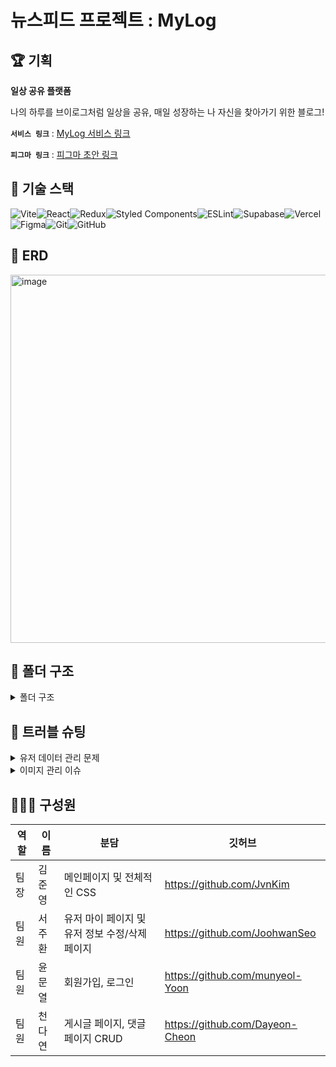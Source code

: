 # 뉴스피드 프로젝트 : MyLog

## 🏆 기획

**일상 공유 플랫폼**

나의 하루를 브이로그처럼 일상을 공유, 매일 성장하는 나 자신을 찾아가기 위한 블로그!

**`서비스 링크`** : [MyLog 서비스 링크](https://my-log-one.vercel.app/)

**`피그마 링크`** : [피그마 초안 링크](https://www.figma.com/design/hkMDJN7Q3YyZA6LZ7ryMb5/B8-TEAM?node-id=0-1&t=X8gfbZkxEIkUTb3s-1)

## 🍳 기술 스택

![Vite](https://img.shields.io/badge/vite-%23646CFF.svg?style=for-the-badge&logo=vite&logoColor=white)![React](https://img.shields.io/badge/react-%2320232a.svg?style=for-the-badge&logo=react&logoColor=%2361DAFB)![Redux](https://img.shields.io/badge/redux-%23593d88.svg?style=for-the-badge&logo=redux&logoColor=white)![Styled Components](https://img.shields.io/badge/styled--components-DB7093?style=for-the-badge&logo=styled-components&logoColor=white)![ESLint](https://img.shields.io/badge/ESLint-4B3263?style=for-the-badge&logo=eslint&logoColor=white)![Supabase](https://img.shields.io/badge/Supabase-3ECF8E?style=for-the-badge&logo=supabase&logoColor=white)![Vercel](https://img.shields.io/badge/vercel-%23000000.svg?style=for-the-badge&logo=vercel&logoColor=white)![Figma](https://img.shields.io/badge/figma-%23F24E1E.svg?style=for-the-badge&logo=figma&logoColor=white)![Git](https://img.shields.io/badge/git-%23F05033.svg?style=for-the-badge&logo=git&logoColor=white)![GitHub](https://img.shields.io/badge/github-%23121011.svg?style=for-the-badge&logo=github&logoColor=white)

## 📘 ERD

<img width="589" alt="image" src="https://github.com/Ileriayo/markdown-badges/assets/50113066/d3fd2763-43d7-4da6-b107-463f8ccec447">

## 📂 폴더 구조

<details>
<summary>폴더 구조</summary>
<br>

```

📦 MyLog
├── 📜 README.md
├── 📜 index.html
├── 📜 package.json
├── 📂 public
│   └── 📜 vite.svg
├── 📂 src
│   ├── 📜 App.jsx
│   ├── 📂 api
│   │   └── 📜 authApi.js
│   ├── 📂 assets
│   │   ├── 📜 MyLogLogo_1.svg
│   │   ├── 📜 MyLogLogo_blue_bold.png
│   │   └── 📜 No_image_available.png
│   ├── 📂 components
│   │   ├── 📂 AuthStatus
│   │   │   └── 📜 AuthStatus.jsx
│   │   ├── 📂 Common
│   │   │   ├── 📜 Button.jsx
│   │   │   ├── 📜 Input.jsx
│   │   │   └── 📜 LoadingBar.jsx
│   │   ├── 📂 DetailPage
│   │   │   ├── 📜 ArticleDisplay.jsx
│   │   │   ├── 📜 CommentDisplay.jsx
│   │   │   └── 📜 CommentInput.jsx
│   │   ├── 📂 LoginComponents
│   │   │   ├── 📜 LoginForm.jsx
│   │   │   └── 📜 SocialSection.jsx
│   │   ├── 📂 MainPage
│   │   │   ├── 📜 Articles.jsx
│   │   │   ├── 📜 Header.jsx
│   │   │   └── 📜 Search.jsx
│   │   ├── 📂 MyPage
│   │   │   └── 📜 UserProfile.jsx
│   │   ├── 📂 RegisterComponents
│   │   │   └── 📜 RegisterForm.jsx
│   │   └── 📂 SubmitPage
│   │       ├── 📜 ArticleCreateForm.jsx
│   │       └── 📜 ArticleUpdateForm.jsx
│   ├── 📂 hooks
│   │   └── 📜 useInput.jsx
│   ├── 📂 icons
│   │   ├── 📜 DiscordIcon.jsx
│   │   ├── 📜 GithubIcon.jsx
│   │   ├── 📜 GoogleIcon.jsx
│   │   ├── 📜 KaKaoIcon.jsx
│   │   └── 📜 SlackIcon.jsx
│   ├── 📜 main.jsx
│   ├── 📂 pages
│   │   ├── 📂 DetailPage
│   │   │   └── 📜 DetailPage.jsx
│   │   ├── 📂 EditProfilePage
│   │   │   └── 📜 EditProfile.jsx
│   │   ├── 📂 ErrorPage
│   │   │   └── 📜 NotFoundPage.jsx
│   │   ├── 📂 LoadingPage
│   │   │   └── 📜 LoadingPage.jsx
│   │   ├── 📂 LoginPage
│   │   │   └── 📜 LoginPage.jsx
│   │   ├── 📂 MainPage
│   │   │   └── 📜 MainPage.jsx
│   │   ├── 📂 MyPage
│   │   │   └── 📜 MyPage.jsx
│   │   ├── 📂 RegisterPage
│   │   │   └── 📜 RegisterPage.jsx
│   │   └── 📂 SubmitPage
│   │       ├── 📜 ArticleCreatePage.jsx
│   │       └── 📜 ArticleUpdatePage.jsx
│   ├── 📂 redux
│   │   ├── 📂 slices
│   │   │   ├── 📜 authSlice.js
│   │   │   └── 📜 userProfileSlice.js
│   │   └── 📜 store.js
│   ├── 📂 shared
│   │   └── 📜 Router.jsx
│   ├── 📂 styles
│   │   ├── 📂 Common
│   │   │   ├── 📜 ButtonStyle.js
│   │   │   ├── 📜 InputStyle.js
│   │   │   └── 📜 LoadingBarStyle.js
│   │   ├── 📂 Detail
│   │   │   ├── 📜 CommentDisplayStyle.js
│   │   │   ├── 📜 CommentStyle.js
│   │   │   ├── 📜 DetailEditStyle.js
│   │   │   └── 📜 DetailStyle.js
│   │   ├── 📂 ErrorPage
│   │   │   └── 📜 NotFoundPageStyle.js
│   │   ├── 📂 GlobalStyle
│   │   │   ├── 📜 AppStyle.js
│   │   │   ├── 📜 GlobalStyle.js
│   │   │   └── 📜 Theme.js
│   │   ├── 📂 LoginComponents
│   │   │   ├── 📜 LoginStyle.js
│   │   │   └── 📜 SocialLoginStyle.js
│   │   ├── 📂 MainPage
│   │   │   ├── 📜 HeaderStyle.js
│   │   │   └── 📜 MainStyle.js
│   │   ├── 📂 ProfilePage
│   │   │   ├── 📜 ProfileEditPageStyle.js
│   │   │   └── 📜 ProfilePageStyle.js
│   │   ├── 📂 Register
│   │   │   └── 📜 RegisterStyle.js
│   │   └── 📂 WriteStyle
│   │       └── 📜 WriteStyle.js
│   ├── 📂 supabase
│   │   └── 📜 supabase.js
│   └── 📂 utils
│       ├── 📂 common
│       │   └── 📜 scrollToTop.js
│       └── 📂 validators
│           ├── 📜 index.js
│           ├── 📜 validateCheckDuplicate.js
│           ├── 📜 validateDateFormat.js
│           ├── 📜 validateEmailFormat.js
│           ├── 📜 validateLength.js
│           ├── 📜 validateNameLength.js
│           ├── 📜 validatePasswordFormat.js
│           └── 📜 validatePasswordMatch.js
├── 📜 vite.config.js
└── 📜 yarn.lock

```

</details>

## 🧨 트러블 슈팅

<details>
<summary>유저 데이터 관리 문제</summary>
<br>

**`문제`** 유저 데이터 관리 문제
**`해결`** supabase 는 authenticate 의 user 의 저장소를 손쉽게 만들어주어 관리할 수 있게 해줌. 하지만 따로 유저 테이블을 만들어 관리가 필요했음. -> 관계를 설정하고 옵션을 CASCADE 로 설정해 유저가 탈퇴한다면 해당 유저가 만든 게시글과 댓글을 삭제하고 싶었음.
두가지 저장소에 대한 관리를 모두 진행하였고 이에 따라 유저가 소셜로그인을 했는지 로컬로그인을 했는지에 관한 데이터 불일치 문제가 발생함.

`step1` 소셜로그인이 발생했을때 유저테이블의 컬럼을 업데이트 하는 방식

- `failed` : 소셜로그인 진행시 페이지가 리다이렉트 되기 때문에 이 방법으로 진행하기 어려웠음

`step2` 로딩 페이지를 만듦. 소셜로그인이 진행된 후 리다이렉트를 로딩 페이지로 주어 이때 로그인 정보를 업데이트

- `solve` : 데이터를 일치시켰고, 이에 따라 유저정보를 더욱 정확히 파악할 수 있었음, 추후 토큰 블랙리스트를 통한 관리나 세션 관리도 가능해짐

</details>

<details>
<summary>이미지 관리 이슈</summary>
<br>

**`문제`**DB 이미지 url 호출, 관리 이슈
**`해결`**
`step1` supabase /storage/ bucket에 프로젝트에 사용되는 모든이미지 url을 따로 저장, 관리를 해준다

- `failed` 프로필의 이미지를 등록하는 과정에서 이미지를 제외한 나머지 정보는 문제없이 db에저장이 됐지만 프로필을 등록하는 경로에서 사용법이 익숙치 않아 그에 대한 문제가 있었고 등록 했음에도 화면에 표출이 안 되어 그에 대한 문제도 있었다. 같은 이유로 저장된 이미지 주소를 수정 했을 때도 문제가 있었습니다.
- `solve` 불러오는 컬럼(속성)값의 경로를 지정해주고 supabase api docs에서 제공하는 샘플 코드를 이용해 해당 정보를 불러오고 표출 시켰습니다.
- `try` 사용법이 미숙해 문제가 발생했던 부분과 어떤 값을 가져와서 적용시키는 문제에 대해서 연습을 통해 익숙해지도록 할 예정입니다.

</details>

## 👨‍👩‍👧 구성원

| 역할 | 이름   | 분담                                           | 깃허브                          |
| ---- | ------ | ---------------------------------------------- | ------------------------------- |
| 팀장 | 김준영 | 메인페이지 및 전체적인 CSS                     | https://github.com/JvnKim       |
| 팀원 | 서주환 | 유저 마이 페이지 및 유저 정보 수정/삭제 페이지 | https://github.com/JoohwanSeo   |
| 팀원 | 윤문열 | 회원가입, 로그인                               | https://github.com/munyeol-Yoon |
| 팀원 | 천다연 | 게시글 페이지, 댓글 페이지 CRUD                | https://github.com/Dayeon-Cheon |
